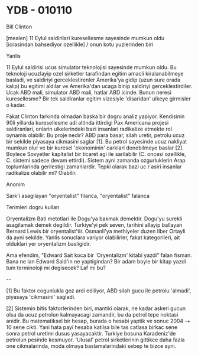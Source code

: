 # YDB - 010110

Bill Clinton

[mealen] 11 Eylul saldirilari kuresellesme sayesinde mumkun oldu [icrasindan bahsediyor ozellikle] / onun kotu yuzlerinden biri

Yanlis

11 Eylul saldirisi ucus simulator teknolojisi sayesinde mumkun oldu. Bu teknoloji ucuzlayip ozel sirketler tarafindan egitim amacli kiralanabilmeye basladi, ve saldiriyi gerceklestirenler Amerika'ya gidip (uzun sure orada kalip) bu egitimi aldilar ve Amerika'dan ucaga binip saldiriyi gerceklestirdiler. Ucak ABD mali, simulator ABD mali, hatlar ABD icinde. Bunun neresi kuresellesme? Bir tek saldiranlar egitim vizesiyle 'disaridan' ulkeye girmisler o kadar.

Fakat Clinton farkinda olmadan baska bir dogru analiz yapiyor. Kendisinin 90li yillarda kuresellesme adi altinda ittirdigi Pax Americana projesi saldiranlari, onlarin ulkelerindeki bazi insanlari radikalize etmekte rol oynamis olabilir. Bu proje nedir? ABD para basar, silah uretir, petrolu ucuz bir sekilde piyasaya cikmasini saglar [1]. Bu petrol sayesinde ucuz nakliyat mumkun olur ve bir kuresel 'ekonominin' carklari donebilmeye baslar [2]. Boylece Sovyetler kapitalist bir ticaret agi ile sarilabilir (C. oncesi ozellikle, C. sistemi sadece devam ettirdi). Sistem ayni zamanda ozgurluklerin Arap toplumlarinda gerilestigi zamanlardir. Tepki olarak bazi uc / asiri insanlar radikalize olabilir mi? Olabilir.

Anonim

Sark'i asagilayan "oryentalist" filanca, "oryentalist" falanca

Terimleri dogru kullan

Oryentalizm Bati metotlari ile Dogu'ya bakmak demektir. Dogu'yu surekli asagilamak demek degildir. Turkiye'yi pek seven, tarihini allayip ballayan Bernard Lewis bir oryentalist'tir. Osmanli'ya methiyeler duzen Ilber Ortayli da ayni sekilde. Yanlis sonuclara variyor olabilirler, fakat kategorileri, ait olduklari yer oryentalizm basligidir.

Ama efendim, "Edward Sait koca bir 'Oryentalizm' kitabi yazdi" falan fisman. Bana ne lan Edward Said'in ne yaptigindan? Bir adam boyle bir kitap yazdi tum terminoloji mi degisecek? Laf mi bu?

--

[1] Bu faktor cogunlukla goz ardi ediliyor, ABD silah gucu ile petrolu 'almadi', piyasaya 'cikmasini' sagladi.

[2] Sistemin bitis faktorlerinden biri, mantiki olarak, ne kadar askeri gucun olsa da ucuz petrolun kalmayacagi zamandir, bu da petrol tepe noktasi anidir. Bu matematiksel bir hesap, burada o hesabi yaptik ve sonuc 2004 -+ 10 sene cikti. Yani hata payi hesaba katilsa bile tas catlasa birkac sene sonra petrol uretimi dusus yasayacaktir. Turkiye bosuna Karadeniz'de petrolun pesinde kosmuyor. 'Ulusal' petrol sirketlerinin gittikce daha fazla one cikmalarinda, moda olmaya baslamalarindaki sebep te bizce ayni.
